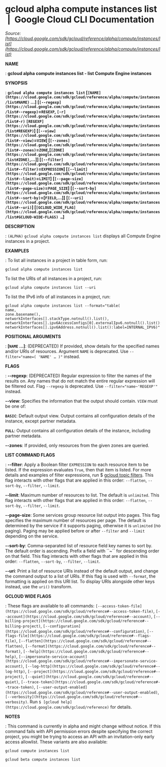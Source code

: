 # gcloud alpha compute instances list  |  Google Cloud CLI Documentation

*Source: [https://cloud.google.com/sdk/gcloud/reference/alpha/compute/instances/list](https://cloud.google.com/sdk/gcloud/reference/alpha/compute/instances/list)*

**NAME**

: **gcloud alpha compute instances list - list Compute Engine instances**

**SYNOPSIS**

: **`gcloud alpha compute instances list` [`[NAME](https://cloud.google.com/sdk/gcloud/reference/alpha/compute/instances/list#NAME)` …] [`[--regexp](https://cloud.google.com/sdk/gcloud/reference/alpha/compute/instances/list#--regexp)`=`REGEXP`, `[-r](https://cloud.google.com/sdk/gcloud/reference/alpha/compute/instances/list#-r)` `[REGEXP](https://cloud.google.com/sdk/gcloud/reference/alpha/compute/instances/list#REGEXP)`] [`[--view](https://cloud.google.com/sdk/gcloud/reference/alpha/compute/instances/list#--view)`=`VIEW`] [`[--zones](https://cloud.google.com/sdk/gcloud/reference/alpha/compute/instances/list#--zones)`=`ZONE`,[`[ZONE](https://cloud.google.com/sdk/gcloud/reference/alpha/compute/instances/list#ZONE)`,…]] [`[--filter](https://cloud.google.com/sdk/gcloud/reference/alpha/compute/instances/list#--filter)`=`EXPRESSION`] [`[--limit](https://cloud.google.com/sdk/gcloud/reference/alpha/compute/instances/list#--limit)`=`LIMIT`] [`[--page-size](https://cloud.google.com/sdk/gcloud/reference/alpha/compute/instances/list#--page-size)`=`PAGE_SIZE`] [`[--sort-by](https://cloud.google.com/sdk/gcloud/reference/alpha/compute/instances/list#--sort-by)`=[`FIELD`,…]] [`[--uri](https://cloud.google.com/sdk/gcloud/reference/alpha/compute/instances/list#--uri)`] [`[GCLOUD_WIDE_FLAG](https://cloud.google.com/sdk/gcloud/reference/alpha/compute/instances/list#GCLOUD-WIDE-FLAGS) …`]**

**DESCRIPTION**

: `(ALPHA)` `gcloud alpha compute instances list` displays
all Compute Engine instances in a project.

**EXAMPLES**

: To list all instances in a project in table form, run:

```
gcloud alpha compute instances list
```

To list the URIs of all instances in a project, run:

```
gcloud alpha compute instances list --uri
```

To list the IPv6 info of all instances in a project, run:

```
gcloud alpha compute instances list --format="table(
name,
zone.basename(),
networkInterfaces[].stackType.notnull().list(),
networkInterfaces[].ipv6AccessConfigs[0].externalIpv6.notnull().list():label=EXTERNAL_IPV6,
networkInterfaces[].ipv6Address.notnull().list():label=INTERNAL_IPV6)"
```

**POSITIONAL ARGUMENTS**

: **[`NAME` …]**:
(DEPRECATED) If provided, show details for the specified names and/or URIs of
resources.
Argument `NAME` is deprecated. Use `--filter="name=( 'NAME'
… )"` instead.

**FLAGS**

: **--regexp**:
(DEPRECATED) Regular expression to filter the names of the results on. Any names
that do not match the entire regular expression will be filtered out.
Flag `--regexp` is deprecated. Use
`--filter="name~'REGEXP'"` instead.

**--view**:
Specifies the information that the output should contain.
`VIEW` must be one of:

**`BASIC`**:
Default output view. Output contains all configuration details of the instance,
except partner metadata.

**`FULL`**:
Output contains all configuration details of the instance, including partner
metadata.

**--zones**:
If provided, only resources from the given zones are queried.

**LIST COMMAND FLAGS**

: **--filter**:
Apply a Boolean filter `EXPRESSION` to each resource item
to be listed. If the expression evaluates `True`, then that item is
listed. For more details and examples of filter expressions, run $ [gcloud topic filters](https://cloud.google.com/sdk/gcloud/reference/topic/filters). This flag
interacts with other flags that are applied in this order:
`--flatten`, `--sort-by`, `--filter`,
`--limit`.

**--limit**:
Maximum number of resources to list. The default is `unlimited`. This
flag interacts with other flags that are applied in this order:
`--flatten`, `--sort-by`, `--filter`,
`--limit`.

**--page-size**:
Some services group resource list output into pages. This flag specifies the
maximum number of resources per page. The default is determined by the service
if it supports paging, otherwise it is `unlimited` (no paging).
Paging may be applied before or after `--filter` and
`--limit` depending on the service.

**--sort-by**:
Comma-separated list of resource field key names to sort by. The default order
is ascending. Prefix a field with ``~´´ for descending order on that
field. This flag interacts with other flags that are applied in this order:
`--flatten`, `--sort-by`, `--filter`,
`--limit`.

**--uri**:
Print a list of resource URIs instead of the default output, and change the
command output to a list of URIs. If this flag is used with
`--format`, the formatting is applied on this URI list. To display
URIs alongside other keys instead, use the `uri()` transform.

**GCLOUD WIDE FLAGS**

: These flags are available to all commands: `[--access-token-file](https://cloud.google.com/sdk/gcloud/reference#--access-token-file)`,
`[--account](https://cloud.google.com/sdk/gcloud/reference#--account)`, `[--billing-project](https://cloud.google.com/sdk/gcloud/reference#--billing-project)`,
`[--configuration](https://cloud.google.com/sdk/gcloud/reference#--configuration)`,
`[--flags-file](https://cloud.google.com/sdk/gcloud/reference#--flags-file)`,
`[--flatten](https://cloud.google.com/sdk/gcloud/reference#--flatten)`, `[--format](https://cloud.google.com/sdk/gcloud/reference#--format)`, `[--help](https://cloud.google.com/sdk/gcloud/reference#--help)`, `[--impersonate-service-account](https://cloud.google.com/sdk/gcloud/reference#--impersonate-service-account)`,
`[--log-http](https://cloud.google.com/sdk/gcloud/reference#--log-http)`,
`[--project](https://cloud.google.com/sdk/gcloud/reference#--project)`, `[--quiet](https://cloud.google.com/sdk/gcloud/reference#--quiet)`, `[--trace-token](https://cloud.google.com/sdk/gcloud/reference#--trace-token)`, `[--user-output-enabled](https://cloud.google.com/sdk/gcloud/reference#--user-output-enabled)`,
`[--verbosity](https://cloud.google.com/sdk/gcloud/reference#--verbosity)`.
Run `$ [gcloud help](https://cloud.google.com/sdk/gcloud/reference)` for details.

**NOTES**

: This command is currently in alpha and might change without notice. If this
command fails with API permission errors despite specifying the correct project,
you might be trying to access an API with an invitation-only early access
allowlist. These variants are also available:

```
gcloud compute instances list
```

```
gcloud beta compute instances list
```